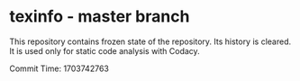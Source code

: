 # texinfo - master branch

This repository contains frozen state of the repository.
Its history is cleared. It is used only for static code
analysis with Codacy.

Commit Time: 1703742763